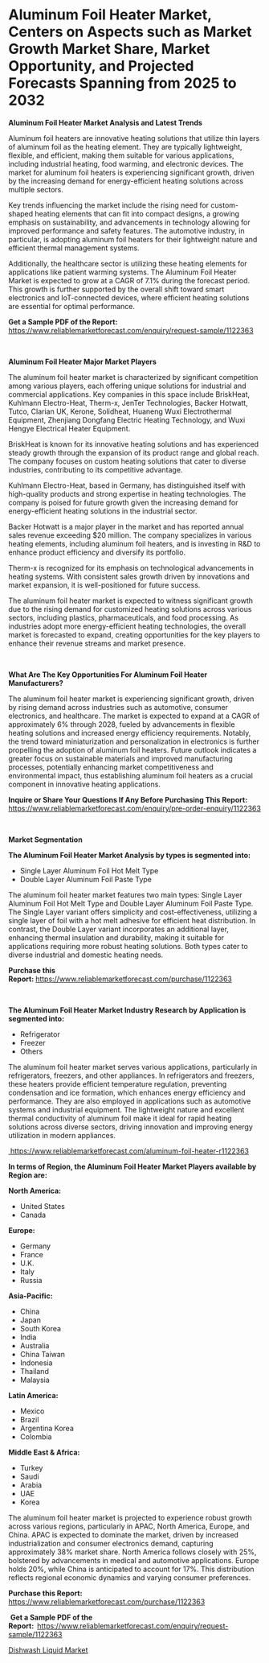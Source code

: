<p><h1>Aluminum Foil Heater Market, Centers on Aspects such as Market Growth Market Share, Market Opportunity, and Projected Forecasts Spanning from 2025 to 2032</h1></p><p><strong>Aluminum Foil Heater Market Analysis and Latest Trends</strong></p>
<p><p>Aluminum foil heaters are innovative heating solutions that utilize thin layers of aluminum foil as the heating element. They are typically lightweight, flexible, and efficient, making them suitable for various applications, including industrial heating, food warming, and electronic devices. The market for aluminum foil heaters is experiencing significant growth, driven by the increasing demand for energy-efficient heating solutions across multiple sectors. </p><p>Key trends influencing the market include the rising need for custom-shaped heating elements that can fit into compact designs, a growing emphasis on sustainability, and advancements in technology allowing for improved performance and safety features. The automotive industry, in particular, is adopting aluminum foil heaters for their lightweight nature and efficient thermal management systems. </p><p>Additionally, the healthcare sector is utilizing these heating elements for applications like patient warming systems. The Aluminum Foil Heater Market is expected to grow at a CAGR of 7.1% during the forecast period. This growth is further supported by the overall shift toward smart electronics and IoT-connected devices, where efficient heating solutions are essential for optimal performance.</p></p>
<p><strong>Get a Sample PDF of the Report:&nbsp;</strong> <a href="https://www.reliablemarketforecast.com/enquiry/request-sample/1122363?utm_campaign=3182&utm_medium=2&utm_source=Github&utm_content=ia&utm_term=05042025&utm_id=aluminum-foil-heater">https://www.reliablemarketforecast.com/enquiry/request-sample/1122363</a></p>
<p>&nbsp;</p>
<p><strong>Aluminum Foil Heater Major Market Players</strong></p>
<p><p>The aluminum foil heater market is characterized by significant competition among various players, each offering unique solutions for industrial and commercial applications. Key companies in this space include BriskHeat, Kuhlmann Electro-Heat, Therm-x, JenTer Technologies, Backer Hotwatt, Tutco, Clarian UK, Kerone, Solidheat, Huaneng Wuxi Electrothermal Equipment, Zhenjiang Dongfang Electric Heating Technology, and Wuxi Hengye Electrical Heater Equipment.</p><p>BriskHeat is known for its innovative heating solutions and has experienced steady growth through the expansion of its product range and global reach. The company focuses on custom heating solutions that cater to diverse industries, contributing to its competitive advantage.</p><p>Kuhlmann Electro-Heat, based in Germany, has distinguished itself with high-quality products and strong expertise in heating technologies. The company is poised for future growth given the increasing demand for energy-efficient heating solutions in the industrial sector.</p><p>Backer Hotwatt is a major player in the market and has reported annual sales revenue exceeding $20 million. The company specializes in various heating elements, including aluminum foil heaters, and is investing in R&D to enhance product efficiency and diversify its portfolio.</p><p>Therm-x is recognized for its emphasis on technological advancements in heating systems. With consistent sales growth driven by innovations and market expansion, it is well-positioned for future success.</p><p>The aluminum foil heater market is expected to witness significant growth due to the rising demand for customized heating solutions across various sectors, including plastics, pharmaceuticals, and food processing. As industries adopt more energy-efficient heating technologies, the overall market is forecasted to expand, creating opportunities for the key players to enhance their revenue streams and market presence.</p></p>
<p>&nbsp;</p>
<p><strong>What Are The Key Opportunities For Aluminum Foil Heater Manufacturers?</strong></p>
<p><p>The aluminum foil heater market is experiencing significant growth, driven by rising demand across industries such as automotive, consumer electronics, and healthcare. The market is expected to expand at a CAGR of approximately 6% through 2028, fueled by advancements in flexible heating solutions and increased energy efficiency requirements. Notably, the trend toward miniaturization and personalization in electronics is further propelling the adoption of aluminum foil heaters. Future outlook indicates a greater focus on sustainable materials and improved manufacturing processes, potentially enhancing market competitiveness and environmental impact, thus establishing aluminum foil heaters as a crucial component in innovative heating applications.</p></p>
<p><strong>Inquire or Share Your Questions If Any Before Purchasing This Report:</strong> <a href="https://www.reliablemarketforecast.com/enquiry/pre-order-enquiry/1122363?utm_campaign=3182&utm_medium=2&utm_source=Github&utm_content=ia&utm_term=05042025&utm_id=aluminum-foil-heater">https://www.reliablemarketforecast.com/enquiry/pre-order-enquiry/1122363</a></p>
<p>&nbsp;</p>
<p><strong>Market Segmentation</strong></p>
<p><strong>The Aluminum Foil Heater Market Analysis by types is segmented into:</strong></p>
<p><ul><li>Single Layer Aluminum Foil Hot Melt Type</li><li>Double Layer Aluminum Foil Paste Type</li></ul></p>
<p><p>The aluminum foil heater market features two main types: Single Layer Aluminum Foil Hot Melt Type and Double Layer Aluminum Foil Paste Type. The Single Layer variant offers simplicity and cost-effectiveness, utilizing a single layer of foil with a hot melt adhesive for efficient heat distribution. In contrast, the Double Layer variant incorporates an additional layer, enhancing thermal insulation and durability, making it suitable for applications requiring more robust heating solutions. Both types cater to diverse industrial and domestic heating needs.</p></p>
<p><strong>Purchase this Report:&nbsp;</strong><a href="https://www.reliablemarketforecast.com/purchase/1122363?utm_campaign=3182&utm_medium=2&utm_source=Github&utm_content=ia&utm_term=05042025&utm_id=aluminum-foil-heater">https://www.reliablemarketforecast.com/purchase/1122363</a></p>
<p>&nbsp;</p>
<p><strong>The Aluminum Foil Heater Market Industry Research by Application is segmented into:</strong></p>
<p><ul><li>Refrigerator</li><li>Freezer</li><li>Others</li></ul></p>
<p><p>The aluminum foil heater market serves various applications, particularly in refrigerators, freezers, and other appliances. In refrigerators and freezers, these heaters provide efficient temperature regulation, preventing condensation and ice formation, which enhances energy efficiency and performance. They are also employed in applications such as automotive systems and industrial equipment. The lightweight nature and excellent thermal conductivity of aluminum foil make it ideal for rapid heating solutions across diverse sectors, driving innovation and improving energy utilization in modern appliances.</p></p>
<p><a href="https://www.reliablemarketforecast.com/aluminum-foil-heater-r1122363?utm_campaign=3182&utm_medium=2&utm_source=Github&utm_content=ia&utm_term=05042025&utm_id=aluminum-foil-heater">&nbsp;https://www.reliablemarketforecast.com/aluminum-foil-heater-r1122363</a></p>
<p><strong>In terms of Region, the Aluminum Foil Heater Market Players available by Region are:</strong></p>
<p>
    <p> <strong> North America: </strong>
        <ul>
            <li>United States</li>
            <li>Canada</li>
        </ul>
        </p> 
    <p> <strong> Europe: </strong>
        <ul>
            <li>Germany</li>
            <li>France</li>
            <li>U.K.</li>
            <li>Italy</li>
            <li>Russia</li>
        </ul>
        </p> 
    <p> <strong> Asia-Pacific: </strong>
        <ul>
            <li>China</li>
            <li>Japan</li>
            <li>South Korea</li>
            <li>India</li>
            <li>Australia</li>
            <li>China Taiwan</li>
            <li>Indonesia</li>
            <li>Thailand</li>
            <li>Malaysia</li>
        </ul>
        </p> 
    <p> <strong> Latin America: </strong>
        <ul>
            <li>Mexico</li>
            <li>Brazil</li>
            <li>Argentina Korea</li>
            <li>Colombia</li>
        </ul>
        </p> 
    <p> <strong> Middle East & Africa: </strong>
        <ul>
            <li>Turkey</li>
            <li>Saudi</li>
            <li>Arabia</li>
            <li>UAE</li>
            <li>Korea</li>
        </ul>
    </p>
    </p>
<p><p>The aluminum foil heater market is projected to experience robust growth across various regions, particularly in APAC, North America, Europe, and China. APAC is expected to dominate the market, driven by increased industrialization and consumer electronics demand, capturing approximately 38% market share. North America follows closely with 25%, bolstered by advancements in medical and automotive applications. Europe holds 20%, while China is anticipated to account for 17%. This distribution reflects regional economic dynamics and varying consumer preferences.</p></p>
<p><strong>Purchase this Report: </strong><a href="https://www.reliablemarketforecast.com/purchase/1122363?utm_campaign=3182&utm_medium=2&utm_source=Github&utm_content=ia&utm_term=05042025&utm_id=aluminum-foil-heater">https://www.reliablemarketforecast.com/purchase/1122363</a></p>
<p>&nbsp;<strong>Get a Sample PDF of the Report:&nbsp;&nbsp;</strong><a href="https://www.reliablemarketforecast.com/enquiry/request-sample/1122363?utm_campaign=3182&utm_medium=2&utm_source=Github&utm_content=ia&utm_term=05042025&utm_id=aluminum-foil-heater">https://www.reliablemarketforecast.com/enquiry/request-sample/1122363</a></p>
<p><strong></strong></p>
<p><p><a href="https://github.com/donkalucine10/Market-Research-Report-List-1/blob/main/dishwash-liquid-market.md?utm_campaign=3182&utm_medium=2&utm_source=Github&utm_content=ia&utm_term=05042025&utm_id=aluminum-foil-heater">Dishwash Liquid Market</a></p></p>